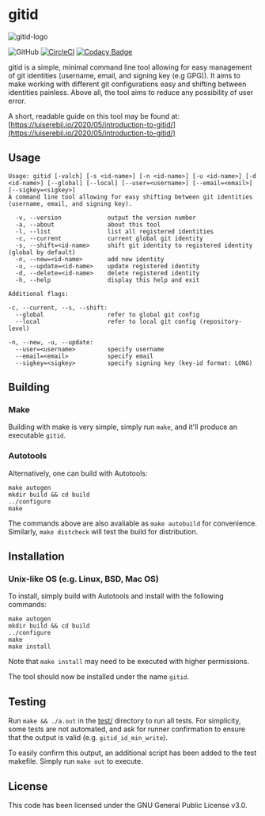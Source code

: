 # gitid
![gitid-logo](https://serebii.io/projects/img/gitid-black-padded-rounded.png)

![GitHub](https://img.shields.io/github/license/Luiserebii/gitid?color=222222)
[![CircleCI](https://circleci.com/gh/Luiserebii/gitid.svg?style=svg)](https://circleci.com/gh/Luiserebii/gitid)
[![Codacy Badge](https://api.codacy.com/project/badge/Grade/cdba0bbafbf2465eac0e3f1e8302342a)](https://www.codacy.com/manual/Luiserebii/gitid?utm_source=github.com&amp;utm_medium=referral&amp;utm_content=Luiserebii/gitid&amp;utm_campaign=Badge_Grade)

gitid is a simple, minimal command line tool allowing for easy management of git identities (username, email, and signing key (e.g GPG)). It aims to make working with different git configurations easy and shifting between identities painless. Above all, the tool aims to reduce any possibility of user error.

A short, readable guide on this tool may be found at: [https://luiserebii.io/2020/05/introduction-to-gitid/](https://luiserebii.io/2020/05/introduction-to-gitid/)

## Usage
```
Usage: gitid [-valch] [-s <id-name>] [-n <id-name>] [-u <id-name>] [-d <id-name>] [--global] [--local] [--user=<username>] [--email=<email>] [--sigkey=<sigkey>]
A command line tool allowing for easy shifting between git identities (username, email, and signing key).

  -v, --version             output the version number
  -a, --about               about this tool
  -l, --list                list all registered identities
  -c, --current             current global git identity
  -s, --shift=<id-name>     shift git identity to registered identity (global by default)
  -n, --new=<id-name>       add new identity
  -u, --update=<id-name>    update registered identity
  -d, --delete=<id-name>    delete registered identity
  -h, --help                display this help and exit

Additional flags:

-c, --current, --s, --shift:
  --global                  refer to global git config
  --local                   refer to local git config (repository-level)

-n, --new, -u, --update:
  --user=<username>         specify username
  --email=<email>           specify email
  --sigkey=<sigkey>         specify signing key (key-id format: LONG)
```

## Building

### Make

Building with make is very simple, simply run `make`, and it'll produce an executable `gitid`. 

### Autotools

Alternatively, one can build with Autotools:
```
make autogen
mkdir build && cd build
../configure
make
```

The commands above are also avaliable as `make autobuild` for convenience. Similarly, `make distcheck` will test the build for distribution.

## Installation

### Unix-like OS (e.g. Linux, BSD, Mac OS)
To install, simply build with Autotools and install with the following commands:
```
make autogen
mkdir build && cd build
../configure
make
make install
```

Note that `make install` may need to be executed with higher permissions.

The tool should now be installed under the name `gitid`.

## Testing

Run `make && ./a.out` in the [test/](./test) directory to run all tests. For simplicity, some tests are not automated, and ask for runner confirmation to ensure that the output is valid (e.g. `gitid_id_min_write`).

To easily confirm this output, an additional script has been added to the test makefile. Simply run `make out` to execute.

## License
This code has been licensed under the GNU General Public License v3.0.
